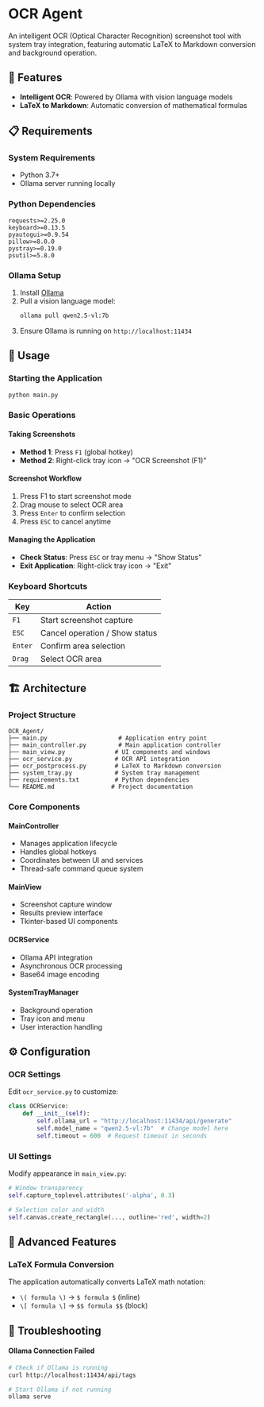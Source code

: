 # OCR Agent

An intelligent OCR (Optical Character Recognition) screenshot tool with system tray integration, featuring automatic LaTeX to Markdown conversion and background operation.

## 🚀 Features

- **Intelligent OCR**: Powered by Ollama with vision language models
- **LaTeX to Markdown**: Automatic conversion of mathematical formulas

## 📋 Requirements

### System Requirements
- Python 3.7+
- Ollama server running locally

### Python Dependencies
```
requests>=2.25.0
keyboard>=0.13.5
pyautogui>=0.9.54
pillow>=8.0.0
pystray>=0.19.0
psutil>=5.8.0
```

### Ollama Setup
1. Install [Ollama](https://ollama.ai/)
2. Pull a vision language model:
   ```bash
   ollama pull qwen2.5-vl:7b
   ```
3. Ensure Ollama is running on `http://localhost:11434`

## 🎯 Usage

### Starting the Application
```bash
python main.py
```

### Basic Operations

#### Taking Screenshots
- **Method 1**: Press `F1` (global hotkey)
- **Method 2**: Right-click tray icon → "OCR Screenshot (F1)"

#### Screenshot Workflow
1. Press F1 to start screenshot mode
2. Drag mouse to select OCR area
3. Press `Enter` to confirm selection
4. Press `ESC` to cancel anytime

#### Managing the Application
- **Check Status**: Press `ESC` or tray menu → "Show Status"
- **Exit Application**: Right-click tray icon → "Exit"

### Keyboard Shortcuts
| Key | Action |
|-----|--------|
| `F1` | Start screenshot capture |
| `ESC` | Cancel operation / Show status |
| `Enter` | Confirm area selection |
| `Drag` | Select OCR area |

## 🏗️ Architecture

### Project Structure
```
OCR_Agent/
├── main.py                    # Application entry point
├── main_controller.py         # Main application controller
├── main_view.py              # UI components and windows
├── ocr_service.py            # OCR API integration
├── ocr_postprocess.py        # LaTeX to Markdown conversion
├── system_tray.py            # System tray management
├── requirements.txt          # Python dependencies
└── README.md                # Project documentation
```

### Core Components

#### MainController
- Manages application lifecycle
- Handles global hotkeys
- Coordinates between UI and services
- Thread-safe command queue system

#### MainView
- Screenshot capture window
- Results preview interface
- Tkinter-based UI components

#### OCRService
- Ollama API integration
- Asynchronous OCR processing
- Base64 image encoding

#### SystemTrayManager
- Background operation
- Tray icon and menu
- User interaction handling

## ⚙️ Configuration

### OCR Settings
Edit `ocr_service.py` to customize:
```python
class OCRService:
    def __init__(self):
        self.ollama_url = "http://localhost:11434/api/generate"
        self.model_name = "qwen2.5-vl:7b"  # Change model here
        self.timeout = 600  # Request timeout in seconds
```

### UI Settings
Modify appearance in `main_view.py`:
```python
# Window transparency
self.capture_toplevel.attributes('-alpha', 0.3)

# Selection color and width
self.canvas.create_rectangle(..., outline='red', width=2)
```

## 🔧 Advanced Features

### LaTeX Formula Conversion
The application automatically converts LaTeX math notation:
- `\( formula \)` → `$ formula $` (inline)
- `\[ formula \]` → `$$ formula $$` (block)

## 🐛 Troubleshooting

#### Ollama Connection Failed
```bash
# Check if Ollama is running
curl http://localhost:11434/api/tags

# Start Ollama if not running
ollama serve
```
